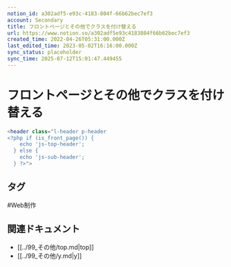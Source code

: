 ```yaml
---
notion_id: a302adf5-e93c-4183-804f-66b62bec7ef3
account: Secondary
title: フロントページとその他でクラスを付け替える
url: https://www.notion.so/a302adf5e93c4183804f66b62bec7ef3
created_time: 2022-04-26T05:31:00.000Z
last_edited_time: 2023-05-02T16:16:00.000Z
sync_status: placeholder
sync_time: 2025-07-12T15:01:47.449455
---
```

# フロントページとその他でクラスを付け替える

```php
<header class="l-header p-header 
<?php if (is_front_page()) {
    echo 'js-top-header';
  } else {
    echo 'js-sub-header';
  } ?>">
```

## タグ

#Web制作 

## 関連ドキュメント

- [[../99_その他/top.md|top]]
- [[../99_その他/y.md|y]]
